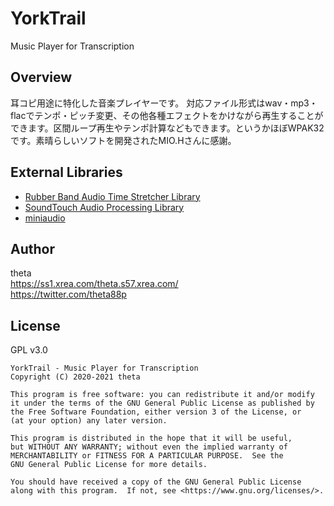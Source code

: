 # YorkTrail
Music Player for Transcription

## Overview
耳コピ用途に特化した音楽プレイヤーです。  対応ファイル形式はwav・mp3・flacでテンポ・ピッチ変更、その他各種エフェクトをかけながら再生することができます。区間ループ再生やテンポ計算などもできます。というかほぼWPAK32です。素晴らしいソフトを開発されたMIO.Hさんに感謝。

## External Libraries
* [Rubber Band Audio Time Stretcher Library](https://hg.sr.ht/~breakfastquay/rubberband/)  
* [SoundTouch Audio Processing Library](https://codeberg.org/soundtouch/soundtouch)
* [miniaudio](https://github.com/mackron/miniaudio)
 
## Author
theta  
<https://ss1.xrea.com/theta.s57.xrea.com/>  
<https://twitter.com/theta88p>
 
## License
GPL v3.0  

    YorkTrail - Music Player for Transcription
    Copyright (C) 2020-2021 theta

    This program is free software: you can redistribute it and/or modify
    it under the terms of the GNU General Public License as published by
    the Free Software Foundation, either version 3 of the License, or
    (at your option) any later version.

    This program is distributed in the hope that it will be useful,
    but WITHOUT ANY WARRANTY; without even the implied warranty of
    MERCHANTABILITY or FITNESS FOR A PARTICULAR PURPOSE.  See the
    GNU General Public License for more details.

    You should have received a copy of the GNU General Public License
    along with this program.  If not, see <https://www.gnu.org/licenses/>.
